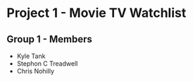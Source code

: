 # Project 1 - Movie TV Watchlist

## Group 1 - Members
* Kyle Tank
* Stephon C Treadwell
* Chris Nohilly